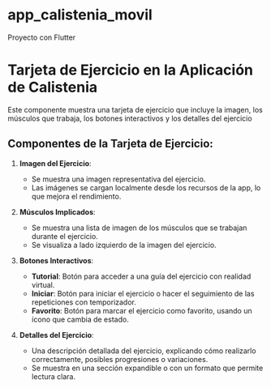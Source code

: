 # app_calistenia_movil

Proyecto con Flutter

# Tarjeta de Ejercicio en la Aplicación de Calistenia

Este componente muestra una tarjeta de ejercicio que incluye la imagen, los músculos que trabaja, los botones interactivos y los detalles del ejercicio

## Componentes de la Tarjeta de Ejercicio:

1. **Imagen del Ejercicio**:
    - Se muestra una imagen representativa del ejercicio.
    - Las imágenes se cargan localmente desde los recursos de la app, lo que mejora el rendimiento.

2. **Músculos Implicados**:
    - Se muestra una lista de imagen de los músculos que se trabajan durante el ejercicio.
    - Se visualiza a lado izquierdo de la imagen del ejercicio.

3. **Botones Interactivos**:
    - **Tutorial**: Botón para acceder a una guía del ejercicio con realidad virtual.
    - **Iniciar**: Botón para iniciar el ejercicio o hacer el seguimiento de las repeticiones con temporizador.
    - **Favorito**: Botón para marcar el ejercicio como favorito, usando un ícono que cambia de estado.

4. **Detalles del Ejercicio**:
    - Una descripción detallada del ejercicio, explicando cómo realizarlo correctamente, posibles progresiones o variaciones.
    - Se muestra en una sección expandible o con un formato que permite lectura clara.
